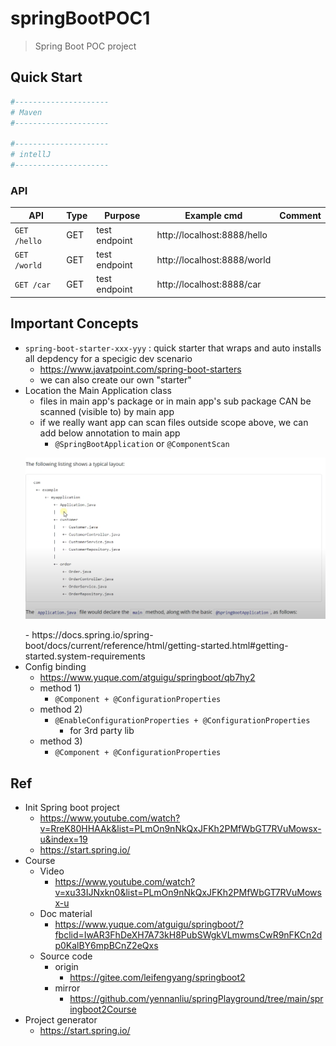 # springBootPOC1
> Spring Boot POC project

## Quick Start

```bash
#---------------------
# Maven
#---------------------

#---------------------
# intellJ
#---------------------
```

### API

| API | Type | Purpose | Example cmd | Comment|
| ----- | -------- | ---- | ----- | ---- |
| `GET /hello` | GET | test endpoint |http://localhost:8888/hello ||
| `GET /world` | GET | test endpoint |http://localhost:8888/world ||
| `GET /car` | GET | test endpoint |http://localhost:8888/car ||

## Important Concepts

- `spring-boot-starter-xxx-yyy` : quick starter that wraps and auto installs all depdency for a specigic dev scenario
	- https://www.javatpoint.com/spring-boot-starters
	- we can also create our own "starter"
- Location the Main Application class
	- files in main app's package or in main app's sub package CAN be scanned (visible to) by main app
	- if we really want app can scan files outside scope above, we can add below annotation to main app
		- `@SpringBootApplication` or `@ComponentScan`
	<p align="center"><img src ="./doc/pic/main_app_hierarchy.png" ></p>
	- https://docs.spring.io/spring-boot/docs/current/reference/html/getting-started.html#getting-started.system-requirements
- Config binding
	- https://www.yuque.com/atguigu/springboot/qb7hy2
	- method 1)
		- `@Component + @ConfigurationProperties`
	- method 2)
		- `@EnableConfigurationProperties + @ConfigurationProperties`
			- for 3rd party lib
	- method 3)
		- `@Component + @ConfigurationProperties`

## Ref

- Init Spring boot project
	- https://www.youtube.com/watch?v=RreK80HHAAk&list=PLmOn9nNkQxJFKh2PMfWbGT7RVuMowsx-u&index=19
	- https://start.spring.io/
- Course
	- Video
		- https://www.youtube.com/watch?v=xu33IJNxkn0&list=PLmOn9nNkQxJFKh2PMfWbGT7RVuMowsx-u
	- Doc material
		- https://www.yuque.com/atguigu/springboot/?fbclid=IwAR3FhDeXH7A73kH8PubSWgkVLmwmsCwR9nFKCn2dp0KalBY6mpBCnZ2eQxs
	- Source code
		- origin
			- https://gitee.com/leifengyang/springboot2
		- mirror
			- https://github.com/yennanliu/springPlayground/tree/main/springboot2Course
- Project generator
	- https://start.spring.io/